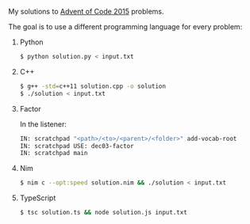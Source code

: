 
My solutions to [Advent of Code 2015](http://adventofcode.com/2015) problems.

The goal is to use a different programming language for every problem:

1. Python
	```bash
	$ python solution.py < input.txt
	```

2. C++
	```bash
	$ g++ -std=c++11 solution.cpp -o solution
    $ ./solution < input.txt
	```

3. Factor

	In the listener:
	```bash
    IN: scratchpad "<path>/<to>/<parent>/<folder>" add-vocab-root
    IN: scratchpad USE: dec03-factor
    IN: scratchpad main
	```

4. Nim
    ```bash
	$ nim c --opt:speed solution.nim && ./solution < input.txt
	```
	
5. TypeScript
    ```bash
    $ tsc solution.ts && node solution.js input.txt
	  ```
